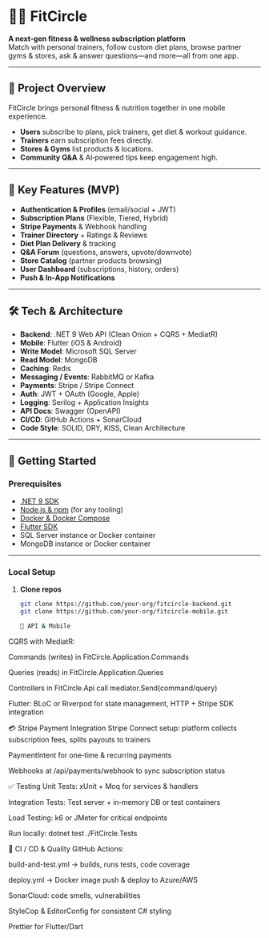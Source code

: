 # 🏋️‍♂️ FitCircle

**A next‑gen fitness & wellness subscription platform**  
Match with personal trainers, follow custom diet plans, browse partner gyms & stores, ask & answer questions—and more—all from one app.

---

## 🚀 Project Overview

FitCircle brings personal fitness & nutrition together in one mobile experience.  
- **Users** subscribe to plans, pick trainers, get diet & workout guidance.  
- **Trainers** earn subscription fees directly.  
- **Stores & Gyms** list products & locations.  
- **Community Q&A** & AI‑powered tips keep engagement high.

---

## 🎯 Key Features (MVP)

- **Authentication & Profiles** (email/social + JWT)  
- **Subscription Plans** (Flexible, Tiered, Hybrid)  
- **Stripe Payments** & Webhook handling  
- **Trainer Directory** + Ratings & Reviews  
- **Diet Plan Delivery** & tracking  
- **Q&A Forum** (questions, answers, upvote/downvote)  
- **Store Catalog** (partner products browsing)  
- **User Dashboard** (subscriptions, history, orders)  
- **Push & In‑App Notifications**  

---

## 🛠️ Tech & Architecture

- **Backend**: .NET 9 Web API (Clean Onion + CQRS + MediatR)  
- **Mobile**: Flutter (iOS & Android)  
- **Write Model**: Microsoft SQL Server  
- **Read Model**: MongoDB  
- **Caching**: Redis  
- **Messaging / Events**: RabbitMQ or Kafka  
- **Payments**: Stripe / Stripe Connect  
- **Auth**: JWT + OAuth (Google, Apple)  
- **Logging**: Serilog + Application Insights  
- **API Docs**: Swagger (OpenAPI)  
- **CI/CD**: GitHub Actions + SonarCloud  
- **Code Style**: SOLID, DRY, KISS, Clean Architecture  

---

## 🔧 Getting Started

### Prerequisites

- [.NET 9 SDK](https://dotnet.microsoft.com/download)  
- [Node.js & npm](https://nodejs.org/) (for any tooling)  
- [Docker & Docker Compose](https://www.docker.com/)  
- [Flutter SDK](https://flutter.dev/docs/get-started/install)  
- SQL Server instance or Docker container  
- MongoDB instance or Docker container  

---

### Local Setup

1. **Clone repos**  
   ```bash
   git clone https://github.com/your-org/fitcircle-backend.git
   git clone https://github.com/your-org/fitcircle-mobile.git

   📡 API & Mobile
CQRS with MediatR:

Commands (writes) in FitCircle.Application.Commands

Queries (reads) in FitCircle.Application.Queries

Controllers in FitCircle.Api call mediator.Send(command/query)

Flutter: BLoC or Riverpod for state management, HTTP + Stripe SDK integration

💳 Stripe Payment Integration
Stripe Connect setup: platform collects subscription fees, splits payouts to trainers

PaymentIntent for one‑time & recurring payments

Webhooks at /api/payments/webhook to sync subscription status


✅ Testing
Unit Tests: xUnit + Moq for services & handlers

Integration Tests: Test server + in‑memory DB or test containers

Load Testing: k6 or JMeter for critical endpoints

Run locally: dotnet test ./FitCircle.Tests


🔁 CI / CD & Quality
GitHub Actions:

build-and-test.yml → builds, runs tests, code coverage

deploy.yml → Docker image push & deploy to Azure/AWS

SonarCloud: code smells, vulnerabilities

StyleCop & EditorConfig for consistent C# styling

Prettier for Flutter/Dart


